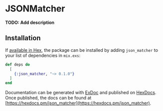 # JSONMatcher

**TODO: Add description**

## Installation

If [available in Hex](https://hex.pm/docs/publish), the package can be installed
by adding `json_matcher` to your list of dependencies in `mix.exs`:

```elixir
def deps do
  [
    {:json_matcher, "~> 0.1.0"}
  ]
end
```

Documentation can be generated with [ExDoc](https://github.com/elixir-lang/ex_doc)
and published on [HexDocs](https://hexdocs.pm). Once published, the docs can
be found at [https://hexdocs.pm/json_matcher](https://hexdocs.pm/json_matcher).

